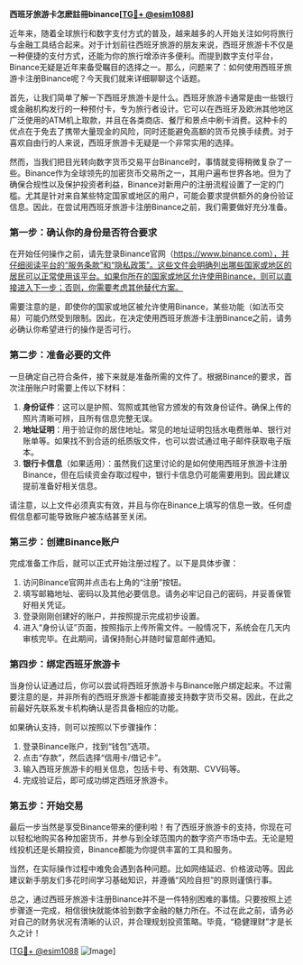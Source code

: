 **西班牙旅游卡怎麽註冊binance[[TG💪+ @esim1088](https://t.me/s/esim1088)]**

近年来，随着全球旅行和数字支付方式的普及，越来越多的人开始关注如何将旅行与金融工具结合起来。对于计划前往西班牙旅游的朋友来说，西班牙旅游卡不仅是一种便捷的支付方式，还能为你的旅行增添许多便利。而提到数字支付平台，Binance无疑是近年来备受瞩目的选择之一。那么，问题来了：如何使用西班牙旅游卡注册Binance呢？今天我们就来详细聊聊这个话题。

首先，让我们简单了解一下西班牙旅游卡是什么。西班牙旅游卡通常是由一些银行或金融机构发行的一种预付卡，专为旅行者设计。它可以在西班牙及欧洲其他地区广泛使用的ATM机上取款，并且在各类商店、餐厅和景点中刷卡消费。这种卡的优点在于免去了携带大量现金的风险，同时还能避免高额的货币兑换手续费。对于喜欢自由行的人来说，西班牙旅游卡无疑是一个非常实用的选择。

然而，当我们把目光转向数字货币交易平台Binance时，事情就变得稍微复杂了一些。Binance作为全球领先的加密货币交易所之一，其用户遍布世界各地。但为了确保合规性以及保护投资者利益，Binance对新用户的注册流程设置了一定的门槛。尤其是针对来自某些特定国家或地区的用户，可能会要求提供额外的身份验证信息。因此，在尝试用西班牙旅游卡注册Binance之前，我们需要做好充分准备。

### 第一步：确认你的身份是否符合要求

在开始任何操作之前，请先登录Binance官网（https://www.binance.com），并仔细阅读平台的“服务条款”和“隐私政策”。这些文件会明确列出哪些国家或地区的居民可以正常使用该平台。如果你所在的国家或地区允许使用Binance，则可以直接进入下一步；否则，你需要考虑其他替代方案。

需要注意的是，即使你的国家或地区被允许使用Binance，某些功能（如法币交易）可能仍然受到限制。因此，在决定使用西班牙旅游卡注册Binance之前，请务必确认你希望进行的操作是否可行。

### 第二步：准备必要的文件

一旦确定自己符合条件，接下来就是准备所需的文件了。根据Binance的要求，首次注册账户时需要上传以下材料：

1. **身份证件**：这可以是护照、驾照或其他官方颁发的有效身份证件。确保上传的照片清晰可辨，且所有信息完整无误。
2. **地址证明**：用于验证你的居住地址。常见的地址证明包括水电费账单、银行对账单等。如果找不到合适的纸质版文件，也可以尝试通过电子邮件获取电子版本。
3. **银行卡信息**（如果适用）：虽然我们这里讨论的是如何使用西班牙旅游卡注册Binance，但在后续资金存取过程中，银行卡信息仍可能需要用到。因此建议提前准备好相关信息。

请注意，以上文件必须真实有效，并且与你在Binance上填写的信息一致。任何虚假信息都可能导致账户被冻结甚至关闭。

### 第三步：创建Binance账户

完成准备工作后，就可以正式开始注册过程了。以下是具体步骤：

1. 访问Binance官网并点击右上角的“注册”按钮。
2. 填写邮箱地址、密码以及其他必要信息。请务必牢记自己的密码，并妥善保管好相关凭证。
3. 登录刚刚创建好的账户，并按照提示完成初步设置。
4. 进入“身份认证”页面，按照指示上传所需文件。一般情况下，系统会在几天内审核完毕。在此期间，请保持耐心并随时留意邮件通知。

### 第四步：绑定西班牙旅游卡

当身份认证通过后，你可以尝试将西班牙旅游卡与Binance账户绑定起来。不过需要注意的是，并非所有的西班牙旅游卡都能直接支持数字货币交易。因此，在此之前最好先联系发卡机构确认是否具备相应的功能。

如果确认支持，则可以按照以下步骤操作：

1. 登录Binance账户，找到“钱包”选项。
2. 点击“存款”，然后选择“信用卡/借记卡”。
3. 输入西班牙旅游卡的相关信息，包括卡号、有效期、CVV码等。
4. 完成验证后，即可成功绑定西班牙旅游卡。

### 第五步：开始交易

最后一步当然是享受Binance带来的便利啦！有了西班牙旅游卡的支持，你现在可以轻松地购买各种加密货币，并参与到全球范围内的数字资产市场中去。无论是短线投机还是长期投资，Binance都能为你提供丰富的工具和服务。

当然，在实际操作过程中难免会遇到各种问题。比如网络延迟、价格波动等。因此建议新手朋友们多花时间学习基础知识，并遵循“风险自担”的原则谨慎行事。

总之，通过西班牙旅游卡注册Binance并不是一件特别困难的事情。只要按照上述步骤逐一完成，相信很快就能体验到数字金融的魅力所在。不过在此之前，请务必对自己的财务状况有清晰的认识，并合理规划投资策略。毕竟，“稳健理财”才是长久之计！

[[TG💪+ @esim1088](https://t.me/s/esim1088) ![Image](https://i.postimg.cc/4NQfJmqS/Snipaste-2025-05-13-00-14-12.png)]